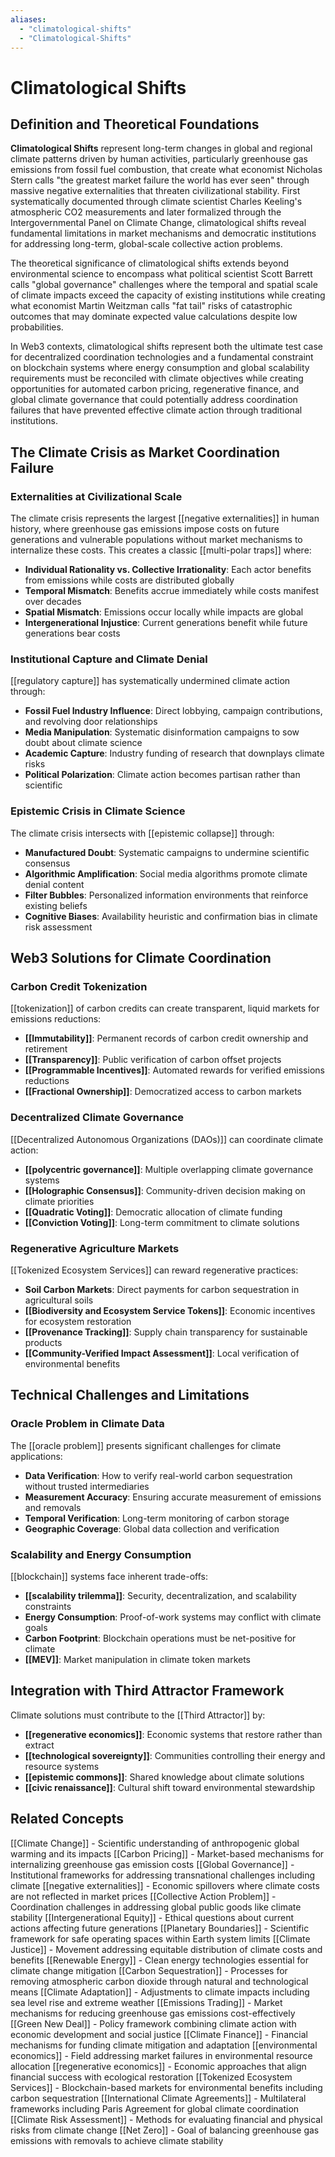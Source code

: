 ```yaml
---
aliases:
  - "climatological-shifts"
  - "Climatological-Shifts"
---
```


# Climatological Shifts

## Definition and Theoretical Foundations

**Climatological Shifts** represent long-term changes in global and regional climate patterns driven by human activities, particularly greenhouse gas emissions from fossil fuel combustion, that create what economist Nicholas Stern calls "the greatest market failure the world has ever seen" through massive negative externalities that threaten civilizational stability. First systematically documented through climate scientist Charles Keeling's atmospheric CO2 measurements and later formalized through the Intergovernmental Panel on Climate Change, climatological shifts reveal fundamental limitations in market mechanisms and democratic institutions for addressing long-term, global-scale collective action problems.

The theoretical significance of climatological shifts extends beyond environmental science to encompass what political scientist Scott Barrett calls "global governance" challenges where the temporal and spatial scale of climate impacts exceed the capacity of existing institutions while creating what economist Martin Weitzman calls "fat tail" risks of catastrophic outcomes that may dominate expected value calculations despite low probabilities.

In Web3 contexts, climatological shifts represent both the ultimate test case for decentralized coordination technologies and a fundamental constraint on blockchain systems where energy consumption and global scalability requirements must be reconciled with climate objectives while creating opportunities for automated carbon pricing, regenerative finance, and global climate governance that could potentially address coordination failures that have prevented effective climate action through traditional institutions.

## The Climate Crisis as Market Coordination Failure

### Externalities at Civilizational Scale
The climate crisis represents the largest [[negative externalities]] in human history, where greenhouse gas emissions impose costs on future generations and vulnerable populations without market mechanisms to internalize these costs. This creates a classic [[multi-polar traps]] where:

- **Individual Rationality vs. Collective Irrationality**: Each actor benefits from emissions while costs are distributed globally
- **Temporal Mismatch**: Benefits accrue immediately while costs manifest over decades
- **Spatial Mismatch**: Emissions occur locally while impacts are global
- **Intergenerational Injustice**: Current generations benefit while future generations bear costs

### Institutional Capture and Climate Denial
[[regulatory capture]] has systematically undermined climate action through:
- **Fossil Fuel Industry Influence**: Direct lobbying, campaign contributions, and revolving door relationships
- **Media Manipulation**: Systematic disinformation campaigns to sow doubt about climate science
- **Academic Capture**: Industry funding of research that downplays climate risks
- **Political Polarization**: Climate action becomes partisan rather than scientific

### Epistemic Crisis in Climate Science
The climate crisis intersects with [[epistemic collapse]] through:
- **Manufactured Doubt**: Systematic campaigns to undermine scientific consensus
- **Algorithmic Amplification**: Social media algorithms promote climate denial content
- **Filter Bubbles**: Personalized information environments that reinforce existing beliefs
- **Cognitive Biases**: Availability heuristic and confirmation bias in climate risk assessment

## Web3 Solutions for Climate Coordination

### Carbon Credit Tokenization
[[tokenization]] of carbon credits can create transparent, liquid markets for emissions reductions:
- **[[Immutability]]**: Permanent records of carbon credit ownership and retirement
- **[[Transparency]]**: Public verification of carbon offset projects
- **[[Programmable Incentives]]**: Automated rewards for verified emissions reductions
- **[[Fractional Ownership]]**: Democratized access to carbon markets

### Decentralized Climate Governance
[[Decentralized Autonomous Organizations (DAOs)]] can coordinate climate action:
- **[[polycentric governance]]**: Multiple overlapping climate governance systems
- **[[Holographic Consensus]]**: Community-driven decision making on climate priorities
- **[[Quadratic Voting]]**: Democratic allocation of climate funding
- **[[Conviction Voting]]**: Long-term commitment to climate solutions

### Regenerative Agriculture Markets
[[Tokenized Ecosystem Services]] can reward regenerative practices:
- **Soil Carbon Markets**: Direct payments for carbon sequestration in agricultural soils
- **[[Biodiversity and Ecosystem Service Tokens]]**: Economic incentives for ecosystem restoration
- **[[Provenance Tracking]]**: Supply chain transparency for sustainable products
- **[[Community-Verified Impact Assessment]]**: Local verification of environmental benefits

## Technical Challenges and Limitations

### Oracle Problem in Climate Data
The [[oracle problem]] presents significant challenges for climate applications:
- **Data Verification**: How to verify real-world carbon sequestration without trusted intermediaries
- **Measurement Accuracy**: Ensuring accurate measurement of emissions and removals
- **Temporal Verification**: Long-term monitoring of carbon storage
- **Geographic Coverage**: Global data collection and verification

### Scalability and Energy Consumption
[[blockchain]] systems face inherent trade-offs:
- **[[scalability trilemma]]**: Security, decentralization, and scalability constraints
- **Energy Consumption**: Proof-of-work systems may conflict with climate goals
- **Carbon Footprint**: Blockchain operations must be net-positive for climate
- **[[MEV]]**: Market manipulation in climate token markets

## Integration with Third Attractor Framework

Climate solutions must contribute to the [[Third Attractor]] by:
- **[[regenerative economics]]**: Economic systems that restore rather than extract
- **[[technological sovereignty]]**: Communities controlling their energy and resource systems
- **[[epistemic commons]]**: Shared knowledge about climate solutions
- **[[civic renaissance]]**: Cultural shift toward environmental stewardship

## Related Concepts

[[Climate Change]] - Scientific understanding of anthropogenic global warming and its impacts
[[Carbon Pricing]] - Market-based mechanisms for internalizing greenhouse gas emission costs
[[Global Governance]] - Institutional frameworks for addressing transnational challenges including climate
[[negative externalities]] - Economic spillovers where climate costs are not reflected in market prices
[[Collective Action Problem]] - Coordination challenges in addressing global public goods like climate stability
[[Intergenerational Equity]] - Ethical questions about current actions affecting future generations
[[Planetary Boundaries]] - Scientific framework for safe operating spaces within Earth system limits
[[Climate Justice]] - Movement addressing equitable distribution of climate costs and benefits
[[Renewable Energy]] - Clean energy technologies essential for climate change mitigation
[[Carbon Sequestration]] - Processes for removing atmospheric carbon dioxide through natural and technological means
[[Climate Adaptation]] - Adjustments to climate impacts including sea level rise and extreme weather
[[Emissions Trading]] - Market mechanisms for reducing greenhouse gas emissions cost-effectively
[[Green New Deal]] - Policy framework combining climate action with economic development and social justice
[[Climate Finance]] - Financial mechanisms for funding climate mitigation and adaptation
[[environmental economics]] - Field addressing market failures in environmental resource allocation
[[regenerative economics]] - Economic approaches that align financial success with ecological restoration
[[Tokenized Ecosystem Services]] - Blockchain-based markets for environmental benefits including carbon sequestration
[[International Climate Agreements]] - Multilateral frameworks including Paris Agreement for global climate coordination
[[Climate Risk Assessment]] - Methods for evaluating financial and physical risks from climate change
[[Net Zero]] - Goal of balancing greenhouse gas emissions with removals to achieve climate stability